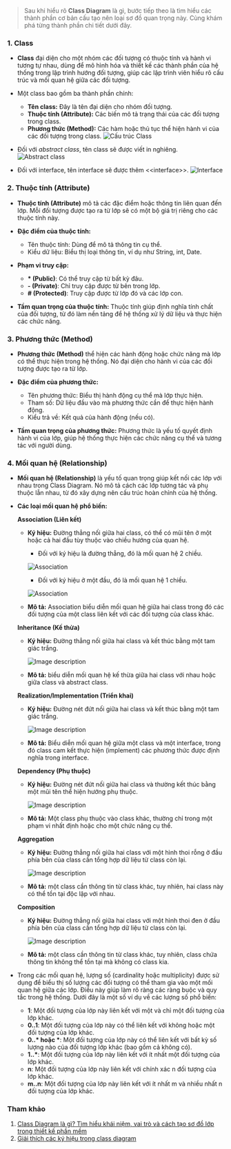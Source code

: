 > Sau khi hiểu rõ **Class Diagram** là gì, bước tiếp theo là tìm hiểu các thành phần cơ bản cấu tạo nên loại sơ đồ quan trọng này. Cùng khám phá từng thành phần chi tiết dưới đây.

### 1. Class

- **Class** đại diện cho một nhóm các đối tượng có thuộc tính và hành vi tương tự nhau, dùng để mô hình hóa và thiết kế các thành phần của hệ thống trong lập trình hướng đối tượng, giúp các lập trình viên hiểu rõ cấu trúc và mối quan hệ giữa các đối tượng.

- Một class bao gồm ba thành phần chính:

  - **Tên class:** Đây là tên đại diện cho nhóm đối tượng.
  - **Thuộc tính (Attribute):** Các biến mô tả trạng thái của các đối tượng trong class.
  - **Phương thức (Method):** Các hàm hoặc thủ tục thể hiện hành vi của các đối tượng trong class.
    ![Cấu trúc Class](https://statics.cdn.200lab.io/2024/04/Screenshot-2024-04-26-at-22.30.30.png)

- Đối với _abstract class_, tên class sẽ được viết in nghiêng.
  ![Abstract class](https://statics.cdn.200lab.io/2024/04/Screenshot-2024-04-26-at-23.22.02.png)

- Đối với interface, tên interface sẽ được thêm <\<interface>>.
  ![Interface](https://statics.cdn.200lab.io/2024/04/Screenshot-2024-04-26-at-23.33.35.png)

### 2. Thuộc tính (Attribute)

- **Thuộc tính (Attribute)** mô tả các đặc điểm hoặc thông tin liên quan đến lớp. Mỗi đối tượng được tạo ra từ lớp sẽ có một bộ giá trị riêng cho các thuộc tính này.
- **Đặc điểm của thuộc tính:**
  - Tên thuộc tính: Dùng để mô tả thông tin cụ thể.
  - Kiểu dữ liệu: Biểu thị loại thông tin, ví dụ như String, int, Date.
- **Phạm vi truy cập:**

  - **\* (Public)**: Có thể truy cập từ bất kỳ đâu.
  - **\- (Private)**: Chỉ truy cập được từ bên trong lớp.
  - **\# (Protected)**: Truy cập được từ lớp đó và các lớp con.

- **Tầm quan trọng của thuộc tính:** Thuộc tính giúp định nghĩa tính chất của đối tượng, từ đó làm nền tảng để hệ thống xử lý dữ liệu và thực hiện các chức năng.

### 3. Phương thức (Method)

- **Phương thức (Method)** thể hiện các hành động hoặc chức năng mà lớp có thể thực hiện trong hệ thống. Nó đại diện cho hành vi của các đối tượng được tạo ra từ lớp.

- **Đặc điểm của phương thức:**

  - Tên phương thức: Biểu thị hành động cụ thể mà lớp thực hiện.
  - Tham số: Dữ liệu đầu vào mà phương thức cần để thực hiện hành động.
  - Kiểu trả về: Kết quả của hành động (nếu có).

- **Tầm quan trọng của phương thức:** Phương thức là yếu tố quyết định hành vi của lớp, giúp hệ thống thực hiện các chức năng cụ thể và tương tác với người dùng.

### 4. Mối quan hệ (Relationship)

- **Mối quan hệ (Relationship)** là yếu tố quan trọng giúp kết nối các lớp với nhau trong Class Diagram. Nó mô tả cách các lớp tương tác và phụ thuộc lẫn nhau, từ đó xây dựng nên cấu trúc hoàn chỉnh của hệ thống.

- **Các loại mối quan hệ phổ biến:**

  **Association (Liên kết)**

  - **Ký hiệu:** Đường thẳng nối giữa hai class, có thể có mũi tên ở một hoặc cả hai đầu tùy thuộc vào chiều hướng của quan hệ.

    - Đối với ký hiệu là đường thẳng, đó là mối quan hệ 2 chiều.

    ![Association](https://dev-to-uploads.s3.amazonaws.com/uploads/articles/y30541v6h6z853yuesxm.png)

    - Đối với ký hiệu ở một đầu, đó là mối quan hệ 1 chiều.

    ![Association](https://dev-to-uploads.s3.amazonaws.com/uploads/articles/x4noz97w47zhs5u8m57z.png)

  - **Mô tả:** Association biểu diễn mối quan hệ giữa hai class trong đó các đối tượng của một class liên kết với các đối tượng của class khác.

  **Inheritance (Kế thừa)**

  - **Ký hiệu:** Đường thẳng nối giữa hai class và kết thúc bằng một tam giác trắng.

    ![Image description](https://dev-to-uploads.s3.amazonaws.com/uploads/articles/riuihh6xlwspmt1z94wj.PNG)

  - **Mô tả:** biểu diễn mối quan hệ kế thừa giữa hai class với nhau hoặc giữa class và abstract class.

  **Realization/Implementation (Triển khai)**

  - **Ký hiệu:** Đường nét đứt nối giữa hai class và kết thúc bằng một tam giác trắng.

    ![Image description](https://dev-to-uploads.s3.amazonaws.com/uploads/articles/qpsd39hsz8mysbeo3f7v.PNG)

  - **Mô tả:** Biểu diễn mối quan hệ giữa một class và một interface, trong đó class cam kết thực hiện (implement) các phương thức được định nghĩa trong interface.

  **Dependency (Phụ thuộc)**

  - **Ký hiệu:** Đường nét đứt nối giữa hai class và thường kết thúc bằng một mũi tên thể hiện hướng phụ thuộc.

    ![Image description](https://dev-to-uploads.s3.amazonaws.com/uploads/articles/wmv16bgkt7hrpirks85o.PNG)

  - **Mô tả:** Một class phụ thuộc vào class khác, thường chỉ trong một phạm vi nhất định hoặc cho một chức năng cụ thể.

  **Aggregation**

  - **Ký hiệu:** Đường thẳng nối giữa hai class với một hình thoi rỗng ở đầu phía bên của class cần tổng hợp dữ liệu từ class còn lại.

    ![Image description](https://dev-to-uploads.s3.amazonaws.com/uploads/articles/sjyi1ulttlqy3lzwf7vd.PNG)

  - **Mô tả:** một class cần thông tin từ class khác, tuy nhiên, hai class này có thể tồn tại độc lập với nhau.

  **Composition**

  - **Ký hiệu:** Đường thẳng nối giữa hai class với một hình thoi đen ở đầu phía bên của class cần tổng hợp dữ liệu từ class còn lại.

    ![Image description](https://dev-to-uploads.s3.amazonaws.com/uploads/articles/iun5v0tyetxygn3i7der.PNG)

  - **Mô tả:** một class cần thông tin từ class khác, tuy nhiên, class chứa thông tin không thể tồn tại mà không có class kia.

- Trong các mối quan hệ, lượng số (cardinality hoặc multiplicity) được sử dụng để biểu thị số lượng các đối tượng có thể tham gia vào một mối quan hệ giữa các lớp. Điều này giúp làm rõ ràng các ràng buộc và quy tắc trong hệ thống. Dưới đây là một số ví dụ về các lượng số phổ biến:
  - **1**: Một đối tượng của lớp này liên kết với một và chỉ một đối tượng của lớp khác.
  - **0..1**: Một đối tượng của lớp này có thể liên kết với không hoặc một đối tượng của lớp khác.
  - **0..\* hoặc \***: Một đối tượng của lớp này có thể liên kết với bất kỳ số lượng nào của đối tượng lớp khác (bao gồm cả không có).
  - **1..\***: Một đối tượng của lớp này liên kết với ít nhất một đối tượng của lớp khác.
  - **n**: Một đối tượng của lớp này liên kết với chính xác n đối tượng của lớp khác.
  - **m..n**: Một đối tượng của lớp này liên kết với ít nhất m và nhiều nhất n đối tượng của lớp khác.

### Tham khảo

1. [Class Diagram là gì? Tìm hiểu khái niệm, vai trò và cách tạo sơ đồ lớp trong thiết kế phần mềm](https://fptshop.com.vn/tin-tuc/thu-thuat/class-diagram-162547)
2. [Giải thích các ký hiệu trong class diagram
   ](https://200lab.io/blog/giai-thich-cac-ky-hieu-trong-class-diagram/)
